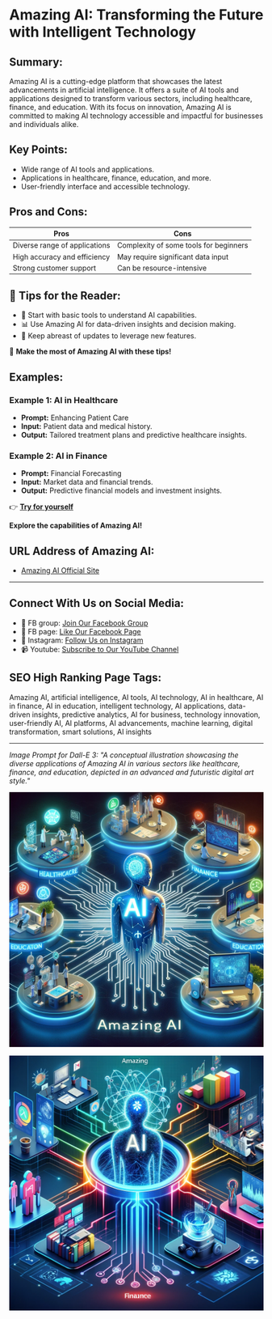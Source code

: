 

# Amazing AI: Transforming the Future with Intelligent Technology

## Summary:
Amazing AI is a cutting-edge platform that showcases the latest advancements in artificial intelligence. It offers a suite of AI tools and applications designed to transform various sectors, including healthcare, finance, and education. With its focus on innovation, Amazing AI is committed to making AI technology accessible and impactful for businesses and individuals alike.

## Key Points:
- Wide range of AI tools and applications.
- Applications in healthcare, finance, education, and more.
- User-friendly interface and accessible technology.

## Pros and Cons:

| Pros                               | Cons                                 |
|------------------------------------|--------------------------------------|
| Diverse range of applications      | Complexity of some tools for beginners |
| High accuracy and efficiency       | May require significant data input    |
| Strong customer support            | Can be resource-intensive             |

## 🌟 Tips for the Reader:
- 🤖 Start with basic tools to understand AI capabilities.
- 📊 Use Amazing AI for data-driven insights and decision making.
- 🚀 Keep abreast of updates to leverage new features.

🔵 **Make the most of Amazing AI with these tips!**

## Examples:

### Example 1: AI in Healthcare
- **Prompt:** Enhancing Patient Care
- **Input:** Patient data and medical history.
- **Output:** Tailored treatment plans and predictive healthcare insights.

### Example 2: AI in Finance
- **Prompt:** Financial Forecasting
- **Input:** Market data and financial trends.
- **Output:** Predictive financial models and investment insights.

👉 **[Try for yourself](https://www.futuretools.io/tools/amazing-ai)**

**Explore the capabilities of Amazing AI!**

## URL Address of Amazing AI:
- [Amazing AI Official Site](<insert-your-url-here>)

---

## Connect With Us on Social Media:

- 📘 FB group: [Join Our Facebook Group](https://www.facebook.com/groups/trionxai)
- 📖 FB page: [Like Our Facebook Page](https://www.facebook.com/ai.trionxai)
- 📸 Instagram: [Follow Us on Instagram](https://www.instagram.com/trionxai/)
- 📹 Youtube: [Subscribe to Our YouTube Channel](https://www.youtube.com/@robotdocs/)

## SEO High Ranking Page Tags:
Amazing AI, artificial intelligence, AI tools, AI technology, AI in healthcare, AI in finance, AI in education, intelligent technology, AI applications, data-driven insights, predictive analytics, AI for business, technology innovation, user-friendly AI, AI platforms, AI advancements, machine learning, digital transformation, smart solutions, AI insights



---

*Image Prompt for Dall-E 3: "A conceptual illustration showcasing the diverse applications of Amazing AI in various sectors like healthcare, finance, and education, depicted in an advanced and futuristic digital art style."*


![Alt text](amazin.png)

![Alt text](<amazing ai.png>)


